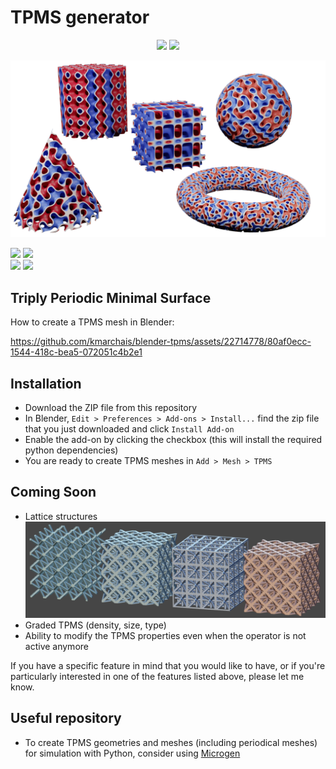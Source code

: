 # TPMS generator

<p align="center">
  <img src="https://github.com/kmarchais/blender-tpms/assets/22714778/37866b9e-a13f-4e43-8644-e35f7b22e204" width="49%"/>
  <img src="https://github.com/kmarchais/blender-tpms/assets/22714778/05c21e9f-eb8e-4ec4-a21a-7295563dc24b" width="49%"/>
</p>

![TPMS](assets/geo_nodes.png)
<div>
  <img src="https://github.com/kmarchais/blender-tpms/assets/22714778/df72dbd8-f8d9-4ea8-bb89-02318534f655" width="49%"/>
  <img src="https://github.com/kmarchais/blender-tpms/assets/22714778/e900a3d5-02f0-4d76-9775-b54b60c139af" width="49%"/>
</div>

<div>
  <img src="https://github.com/kmarchais/blender-tpms/assets/22714778/65f1b4c6-df31-452d-9759-a8793d0ad615" width="49%"/>
  <img src="https://github.com/kmarchais/blender-tpms/assets/22714778/abebb339-accb-4e0f-8087-1c0758f6d3c0" width="49%"/>
</div>

## Triply Periodic Minimal Surface

How to create a TPMS mesh in Blender:

https://github.com/kmarchais/blender-tpms/assets/22714778/80af0ecc-1544-418c-bea5-072051c4b2e1

## Installation

- Download the ZIP file from this repository
- In Blender, `Edit > Preferences > Add-ons > Install...` find the zip file that you just downloaded and click `Install Add-on`
- Enable the add-on by clicking the checkbox (this will install the required python dependencies)
- You are ready to create TPMS meshes in `Add > Mesh > TPMS`


## Coming Soon
- Lattice structures ![Lattices](assets/lattice.png)
- Graded TPMS (density, size, type)
- Ability to modify the TPMS properties even when the operator is not active anymore

If you have a specific feature in mind that you would like to have, or if you're particularly interested in one of the features listed above, please let me know.

## Useful repository
- To create TPMS geometries and meshes (including periodical meshes) for simulation with Python, consider using [Microgen](https://github.com/3MAH/microgen)
